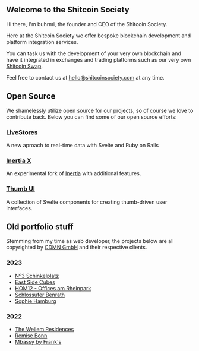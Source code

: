 ## Welcome to the Shitcoin Society

Hi there, I'm buhrmi, the founder and CEO of the Shitcoin Society.

Here at the Shitcoin Society we offer bespoke blockchain development and platform integration services.

You can task us with the development of your very own blockchain and have it integrated in exchanges and trading platforms such as our very own [Shitcoin Swap](https://www.shitcoinswap.com).

Feel free to contact us at [hello@shitcoinsociety.com](hello@shitcoinsociety.com) at any time.

## Open Source

We shamelessly utilize open source for our projects, so of course we love to contribute back. Below you can find some of our open source efforts:

### [LiveStores](https://github.com/buhrmi/livestores)

A new aproach to real-time data with Svelte and Ruby on Rails

### [Inertia X](https://github.com/buhrmi/inertia)

An experimental fork of [Inertia](https://inertiajs.com) with additional features.

### [Thumb UI](https://github.com/buhrmi/thumb-ui)

A collection of Svelte components for creating thumb-driven user interfaces.

## Old portfolio stuff

Stemming from my time as web developer, the projects below are all copyrighted by [CDMN GmbH](https://cdmn.de) and their respective clients.

### 2023

- [Nº3 Schinkelplatz](https://no3-schinkelplatz.cdmn.de/en)
- [East Side Cubes](https://www.east-side-cubes.de)
- [HOM12 - Offices am Rheinpark](https://www.hom12.de)
- [Schlossufer Benrath](https://www.schlossufer-benrath.de)
- [Sophie Hamburg](https://sophie.hamburg)

### 2022

- [The Wellem Residences](https://www.thewellemresidences.com)
- [Remise Bonn](https://www.remise-bonn.de)
- [Mbassy by Frank's](https://www.mbassybyfranks.com)

